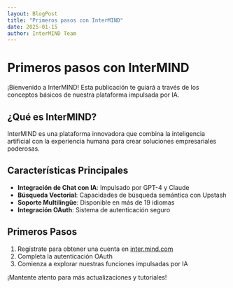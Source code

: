 ```yaml
---
layout: BlogPost
title: "Primeros pasos con InterMIND"
date: 2025-01-15
author: InterMIND Team
---
```


# Primeros pasos con InterMIND

¡Bienvenido a InterMIND! Esta publicación te guiará a través de los conceptos básicos de nuestra plataforma impulsada por IA.

<!--more-->

## ¿Qué es InterMIND?

InterMIND es una plataforma innovadora que combina la inteligencia artificial con la experiencia humana para crear soluciones empresariales poderosas.

## Características Principales

- **Integración de Chat con IA**: Impulsado por GPT-4 y Claude
- **Búsqueda Vectorial**: Capacidades de búsqueda semántica con Upstash
- **Soporte Multilingüe**: Disponible en más de 19 idiomas
- **Integración OAuth**: Sistema de autenticación seguro

## Primeros Pasos

1. Regístrate para obtener una cuenta en [inter.mind.com](https://inter.mind.com)
2. Completa la autenticación OAuth
3. Comienza a explorar nuestras funciones impulsadas por IA

¡Mantente atento para más actualizaciones y tutoriales!